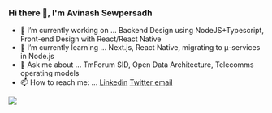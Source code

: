 ### Hi there 👋, I'm Avinash Sewpersadh

- 🔭 I’m currently working on ... Backend Design using NodeJS+Typescript, Front-end Design with React/React Native
- 🌱 I’m currently learning ... Next.js, React Native, migrating to μ-services in Node.js
- 💬 Ask me about ... TmForum SID, Open Data Architecture, Telecomms operating models
- 📫 How to reach me: ... [Linkedin](https://linkedin.com/in/avinashsewpersadh)        [Twitter ](https://twitter.com/asewpersadh)     [email](mailto:avi.ukzn@gmail.com)

<img src="https://github-readme-stats.vercel.app/api?username=dotavi&&show_icons=true&title_color=ffffff&icon_color=bb2acf&text_color=daf7dc&bg_color=151515&count_private=true">
